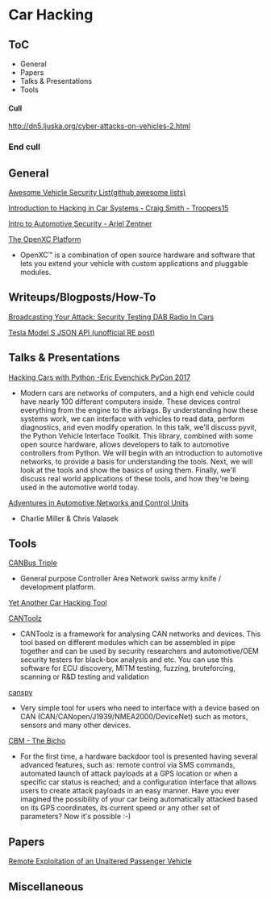 # Car Hacking

## ToC

* General
* Papers
* Talks & Presentations
* Tools




#### Cull

http://dn5.ljuska.org/cyber-attacks-on-vehicles-2.html 



### End cull


## General

[Awesome Vehicle Security List(github awesome lists)](https://github.com/jaredthecoder/awesome-vehicle-security)

[Introduction to Hacking in Car Systems - Craig Smith - Troopers15](https://www.youtube.com/watch?v=WHDkf6kpE58)

[Intro to Automotive Security - Ariel Zentner](https://www.youtube.com/watch?v=yAzqFhq06_E)

[The OpenXC Platform](http://openxcplatform.com/)
* OpenXC™ is a combination of open source hardware and software that lets you extend your vehicle with custom applications and pluggable modules.	





## Writeups/Blogposts/How-To

[Broadcasting Your Attack: Security Testing DAB Radio In Cars](https://www.youtube.com/watch?v=ryNtz1nxmO4)

[Tesla Model S JSON API (unofficial RE post)](http://docs.timdorr.apiary.io/#reference/vehicles)







## Talks & Presentations

[Hacking Cars with Python -Eric Evenchick PyCon 2017](https://www.youtube.com/watch?v=3bZNhMcv4Y8&app=desktop)
* Modern cars are networks of computers, and a high end vehicle could have nearly 100 different computers inside. These devices control everything from the engine to the airbags. By understanding how these systems work, we can interface with vehicles to read data, perform diagnostics, and even modify operation.  In this talk, we'll discuss pyvit, the Python Vehicle Interface Toolkit. This library, combined with some open source hardware, allows developers to talk to automotive controllers from Python.  We will begin with an introduction to automotive networks, to provide a basis for understanding the tools. Next, we will look at the tools and show the basics of using them. Finally, we'll discuss real world applications of these tools, and how they're being used in the automotive world today.

[Adventures in Automotive Networks and Control Units](https://www.youtube.com/watch?v=MEYCU62yeYk&app=desktop)
* Charlie Miller & Chris Valasek







## Tools

[CANBus Triple](https://canb.us/)
* General purpose Controller Area Network swiss army knife / development platform.

[Yet Another Car Hacking Tool](https://asintsov.blogspot.ro/2016/03/yet-another-car-hacking-tool.html?m=1)

[CANToolz](https://github.com/eik00d/CANToolz)
* CANToolz is a framework for analysing CAN networks and devices. This tool based on different modules which can be assembled in pipe together and can be used by security researchers and automotive/OEM security testers for black-box analysis and etc. You can use this software for ECU discovery, MITM testing, fuzzing, bruteforcing, scanning or R&D testing and validation

[canspy](https://github.com/manux81/canspy)
* Very simple tool for users who need to interface with a device based on CAN (CAN/CANopen/J1939/NMEA2000/DeviceNet) such as motors, sensors and many other devices.

[CBM - The Bicho](https://github.com/UnaPibaGeek/CBM)
* For the first time, a hardware backdoor tool is presented having several advanced features, such as: remote control via SMS commands, automated launch of attack payloads at a GPS location or when a specific car status is reached; and a configuration interface that allows users to create attack payloads in an easy manner. Have you ever imagined the possibility of your car being automatically attacked based on its GPS coordinates, its current speed or any other set of parameters? Now it's possible :-)




## Papers


[Remote Exploitation of an  Unaltered Passenger Vehicle](http://illmatics.com/Remote%20Car%20Hacking.pdf)


## Miscellaneous








